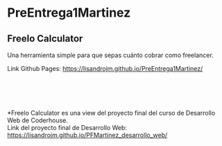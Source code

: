 # PreEntrega1Martinez

## Freelo Calculator
Una herramienta simple para que sepas cuánto cobrar como freelancer.

Link Github Pages:
https://lisandrojm.github.io/PreEntrega1Martinez/
\
\
\
\
\
\
*Freelo Calculator es una view del proyecto final del curso de Desarrollo Web de Coderhouse.\
Link del proyecto final de Desarrollo Web:\
https://lisandrojm.github.io/PFMartinez_desarrollo_web/
